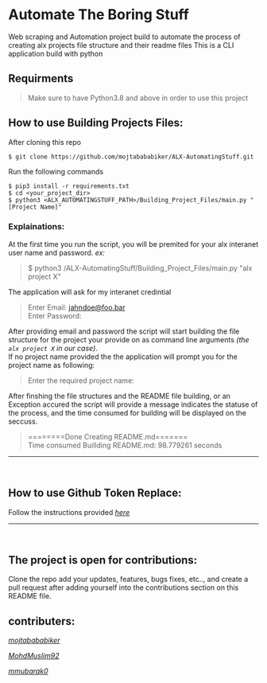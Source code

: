 # Automate The Boring Stuff
Web scraping and Automation project build to automate the process of creating alx projects file structure and their readme files
This is a CLI application build with python

## Requirments
> Make sure to have Python3.8 and above in order to use this project

## How to use Building Projects Files:
After cloning this repo

```
$ git clone https://github.com/mojtabababiker/ALX-AutomatingStuff.git
``` 
Run the following commands
```
$ pip3 install -r requirements.txt  
$ cd <your_project_dir>
$ python3 <ALX_AUTOMATINGSTUFF_PATH>/Building_Project_Files/main.py "[Project Name]"
```
### Explainations:
At the first time you run the script, you will be premited for your alx interanet user name and password. *ex:*
>$ python3 /ALX-AutomatingStuff/Building_Project_Files/main.py "alx project X"

The application will ask for my interanet credintial
> Enter Email: jahndoe@foo.bar<br>
Enter Password:

After providing email and password the script will start building the file structure for the project your provide on as command line arguments *(the `alx project X` in our case)*.<br>
If no project name provided the the application will prompt you for the project name as following:
> Enter the required project name: 

After finshing the file structures and the README file building, or an Exception accured the script will provide a message indicates the statuse of the process, and the time consumed for building will be displayed on the seccuss.

> ========Done Creating README.md=======<br>
Time consumed Buillding README.md:  98.779261 seconds

---
<br>

## How to use Github Token Replace:
Follow the instructions provided *[here](Github-token_replace/README.md)*

---
<br>

## The project is open for contributions:

Clone the repo add your updates, features, bugs fixes, etc.., and create a pull request after adding yourself into the contributions section on this README file.


## contributers:
*[mojtabababiker](https://github.com/mojtabababiker)*

*[MohdMuslim92](https://github.com/MohdMuslim92)*

*[mmubarak0](https://github.com/mmubarak0)*
